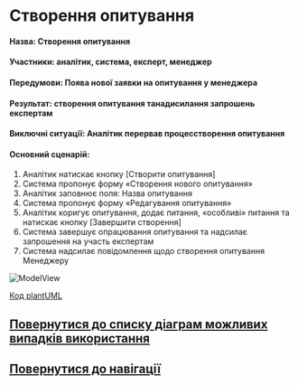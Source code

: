 # Створення опитування

#### Назва: Створення опитування
#### Участники: аналітик, система, експерт, менеджер
#### Передумови: Поява нової заявки на опитування у менеджера
#### Результат: створення опитування танадисилання запрошень експертам
#### Виключні ситуації: Аналітик перервав процесстворення опитування
#### Основний сценарій: 
1. Аналітик натискає кнопку [Створити опитування]
2. Система пропонує форму «Створення нового опитування»
3. Аналітик заповнює поля: Назва опитування
4. Система пропонує форму «Редагування опитування»
5. Аналітик коригує опитування, додає питання, «особливі» питання та натискає кнопку [Завершити створення]
6. Система завершує опрацювання опитування та надсилає запрошення на участь експертам
7. Система надсилає повідомлення щодо створення опитування Менеджеру

![ModelView](http://www.plantuml.com/plantuml/proxy?idx=0&src=https://raw.githubusercontent.com/teramont/databaseQuestioning/master/Information/Diagrams/usecasemodel/usecases/createPoll.pu)

[Код plantUML](https://github.com/teramont/databaseQuestioning/blob/master/Information/Diagrams/usecasemodel/usecases/createPoll.pu)

## [Повернутися до списку діаграм можливих випадків використання](https://github.com/teramont/databaseQuestioning/blob/master/Information/Diagrams.md)
## [Повернутися до навігації](https://github.com/teramont/databaseQuestioning/blob/master/Information/navigation.md)
